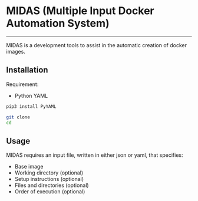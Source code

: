 # MIDAS (Multiple Input Docker Automation System)

-------

MIDAS is a development tools to assist in the automatic creation of docker images.


## Installation

Requirement:
* Python YAML

```bash
pip3 install PyYAML

git clone 
cd
```



## Usage

MIDAS requires an input file, written in either json or yaml, that specifies:

* Base image
* Working directory (optional)
* Setup instructions (optional)
* Files and directories (optional)
* Order of execution (optional)



